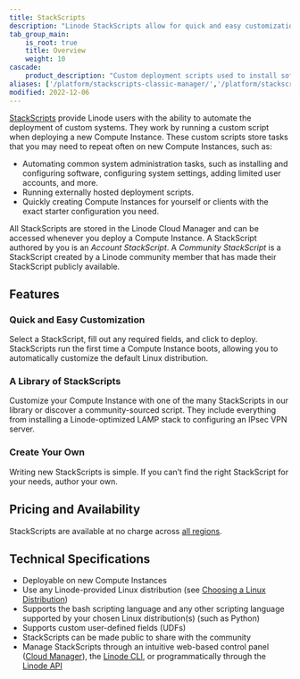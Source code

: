 ```yaml
---
title: StackScripts
description: "Linode StackScripts allow for quick and easy customization. Create your own and join the growing library of StackScripts."
tab_group_main:
    is_root: true
    title: Overview
    weight: 10
cascade:
    product_description: "Custom deployment scripts used to install software or configure a system on new Compute Instances."
aliases: ['/platform/stackscripts-classic-manager/','/platform/stackscripts/','/platform/stackscripts-new-manager/','/stackscripts/','/guides/platform/stackscripts/']
modified: 2022-12-06
---
```


[StackScripts](http://linode.com/stackscripts/) provide Linode users with the ability to automate the deployment of custom systems. They work by running a custom script when deploying a new Compute Instance. These custom scripts store tasks that you may need to repeat often on new Compute Instances, such as:

- Automating common system administration tasks, such as installing and configuring software, configuring system settings, adding limited user accounts, and more.
- Running externally hosted deployment scripts.
- Quickly creating Compute Instances for yourself or clients with the exact starter configuration you need.

All StackScripts are stored in the Linode Cloud Manager and can be accessed whenever you deploy a Compute Instance. A StackScript authored by you is an *Account StackScript*. A *Community StackScript* is a StackScript created by a Linode community member that has made their StackScript publicly available.

## Features

### Quick and Easy Customization

Select a StackScript, fill out any required fields, and click to deploy. StackScripts run the first time a Compute Instance boots, allowing you to automatically customize the default Linux distribution.

### A Library of StackScripts

Customize your Compute Instance with one of the many StackScripts in our library or discover a community-sourced script. They include everything from installing a Linode-optimized LAMP stack to configuring an IPsec VPN server.

### Create Your Own

Writing new StackScripts is simple. If you can’t find the right StackScript for your needs, author your own.

## Pricing and Availability

StackScripts are available at no charge across [all regions](https://www.linode.com/global-infrastructure/).

## Technical Specifications

- Deployable on new Compute Instances
- Use any Linode-provided Linux distribution (see [Choosing a Linux Distribution](/docs/products/compute/compute-instances/guides/distributions/))
- Supports the bash scripting language and any other scripting language supported by your chosen Linux distribution(s) (such as Python)
- Supports custom user-defined fields (UDFs)
- StackScripts can be made public to share with the community
- Manage StackScripts through an intuitive web-based control panel ([Cloud Manager](https://cloud.linode.com/)), the [Linode CLI](https://www.linode.com/products/cli/), or programmatically through the [Linode API](https://www.linode.com/products/linode-api/)